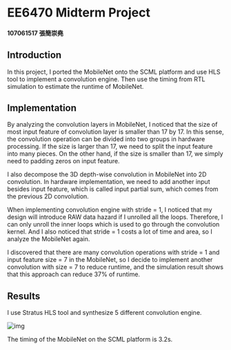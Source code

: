 # EE6470 Midterm Project

#### 107061517 張簡崇堯

## Introduction

In this project, I ported the MobileNet onto the SCML platform and use HLS tool to implement a convolution engine. Then use the timing from RTL simulation to estimate the runtime of MobileNet.

## Implementation

By analyzing the convolution layers in MobileNet, I noticed that the size of most input feature of convolution layer is smaller than 17 by 17. In this sense, the convolution operation can be divided into two groups in hardware processing. If the size is larger than 17, we need to split the input feature into many pieces. On the other hand, if the size is smaller than 17, we simply need to padding zeros on input feature.

I also decompose the 3D depth-wise convolution in MobileNet into 2D convolution. In hardware implementation, we need to add another input besides input feature, which is called input partial sum, which comes from the previous 2D convolution.

When implementing convolution engine with stride = 1, I noticed that my design will introduce RAW data hazard if I unrolled all the loops. Therefore, I can only unroll the inner loops which is used to go through the convolution kernel. And I also noticed that stride = 1 costs a lot of time and area, so I analyze the MobileNet again. 

I discovered that there are many convolution operations with stride = 1 and input feature size = 7 in the MobileNet, so I decide to implement another convolution with size = 7 to reduce runtime, and the simulation result shows that this approach can reduce 37% of runtime.

## Results

I use Stratus HLS tool and synthesize 5 different convolution engine.

![img](https://i.imgur.com/8uN9WAc.png)

The timing of the MobileNet on the SCML platform is 3.2s.





